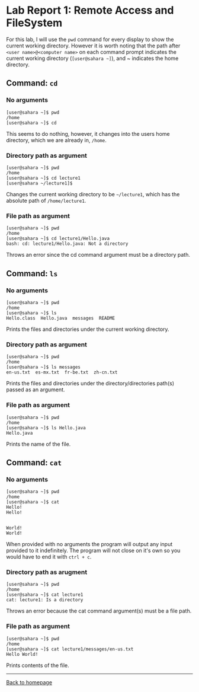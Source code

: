 # Lab Report 1: Remote Access and FileSystem

For this lab, I will use the `pwd` command for every display to show the current working directory. However it is worth noting that the path after `<user name>@<computer name>` on each command prompt indicates the current working directory (`[user@sahara ~]`), and ~ indicates the home directory.

## Command: `cd`

### No arguments
```console
[user@sahara ~]$ pwd
/home
[user@sahara ~]$ cd
```
This seems to do nothing, however, it changes into the users home directory, which we are already in, `/home`.

### Directory path as argument
```console
[user@sahara ~]$ pwd
/home
[user@sahara ~]$ cd lecture1
[user@sahara ~/lecture1]$
```
Changes the current working directory to be `~/lecture1`, which has the absolute path of `/home/lecture1`.

### File path as argument
```console
[user@sahara ~]$ pwd
/home
[user@sahara ~]$ cd lecture1/Hello.java
bash: cd: lecture1/Hello.java: Not a directory
```
Throws an error since the cd command argument must be a directory path.

## Command: `ls`

### No arguments
```console
[user@sahara ~]$ pwd
/home
[user@sahara ~]$ ls
Hello.class  Hello.java  messages  README
```
Prints the files and directories under the current working directory.

### Directory path as argument
```console
[user@sahara ~]$ pwd
/home
[user@sahara ~]$ ls messages
en-us.txt  es-mx.txt  fr-be.txt  zh-cn.txt
```
Prints the files and directories under the directory/directories path(s) passed as an argument.

### File path as argument
```console
[user@sahara ~]$ pwd
/home
[user@sahara ~]$ ls Hello.java
Hello.java
```
Prints the name of the file.

## Command: `cat`

### No arguments
```console
[user@sahara ~]$ pwd
/home
[user@sahara ~]$ cat
Hello!
Hello!


World!
World!
```
When provided with no arguments the program will output any input provided to it indefinitely. The program will not close on it's own so you would have to end it with `ctrl + c`.

### Directory path as arugment
```console
[user@sahara ~]$ pwd
/home
[user@sahara ~]$ cat lecture1
cat: lecture1: Is a directory
```
Throws an error because the cat command argument(s) must be a file path.

### File path as argument
```console
[user@sahara ~]$ pwd
/home
[user@sahara ~]$ cat lecture1/messages/en-us.txt
Hello World!
```
Prints contents of the file.

---

[Back to homepage](https://avvyxx.github.io/cse15l-lab-reports/)
